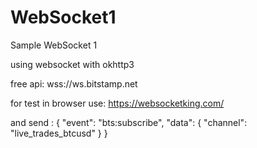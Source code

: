 # WebSocket1

Sample WebSocket 1

using websocket with okhttp3

free api: wss://ws.bitstamp.net

for test in browser use: https://websocketking.com/

and send :
{
  "event": "bts:subscribe",
  "data": {
    "channel": "live_trades_btcusd"
  }
}
